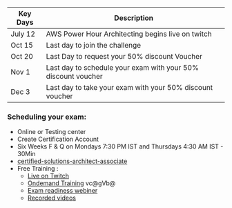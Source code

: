 Key Days|Description
---|---
July 12| AWS Power Hour Architecting begins live on twitch
Oct 15| Last day to join the challenge
Oct 20| Last Day to request your 50% discount Voucher
Nov 1| Last day to schedule your exam with your 50% discount voucher
Dec 3| Last day to take your exam with your 50% discount voucher 

### Scheduling your exam:
- Online or Testing center
- Create Certification Account
- Six Weeks F & Q on Mondays 7:30 PM IST and Thursdays 4:30 AM IST - 30Min
- [certified-solutions-architect-associate](https://aws.amazon.com/certification/certified-solutions-architect-associate/)
- Free Training :
  - [Live on Twitch](https://www.twitch.tv/aws)
  - [Ondemand Training](https://www.aws.training/?sc_channel=em&sc_campaign=GLOBAL_TRAINCERT_LN_29mlearners-dl-lp_20210415__GLBL_FY21_Q2_tclever_Partner_GC_100-DL_EL&sc_medium=em_&sc_content=PA_ln_traincert&sc_detail=29millearners&sc_geo=mult&sc_country=global&sc_outcome=pa&trk=em_) vc@gVb@
  - [Exam readiness webiner]()
  - [Recorded videos](https://aws.amazon.com/developer/community/live-video/?twitch-content-past.sort-by=item.additionalFields.StartDateTime&twitch-content-past.sort-order=desc&awsf.filter-twitch-show-past=*all&awsf.filter-twitch-series-past=*all&awsf.filter-twitch-host-past=*all&awsf.filter-twitch-level-past=*all)
